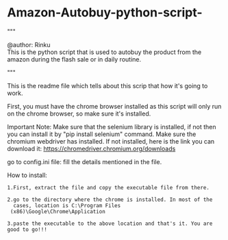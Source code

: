 # Amazon-Autobuy-python-script-
"""

@author: Rinku              
This is the python script that is used to autobuy the product from the amazon during the flash sale
or in daily routine.

"""

This is the readme file which tells about this scrip that how it's going to work.

First, you must have the chrome browser installed as this script will only run on the chrome browser, so make sure it's installed.

Important Note:
    Make sure that the selenium library is installed, if not then you can install it by "pip install selenium" command.
    Make sure the chromium webdriver has installed.
    If not installed, here is the link you can download it: https://chromedriver.chromium.org/downloads

go to config.ini file:
    fill the details mentioned in the file.

How to install:

    1.First, extract the file and copy the executable file from there.

    2.go to the directory where the chrome is installed. In most of the
      cases, location is C:\Program Files
     (x86)\Google\Chrome\Application

    3.paste the executable to the above location and that's it. You are good to go!!!

